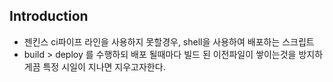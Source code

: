 
## Introduction
- 젠킨스 ci파이프 라인을 사용하지 못할경우, shell을 사용하여 배포하는 스크립트
- build > deploy 를 수행하되 배포 될때마다 빌드 된 이전파일이 쌓이는것을 방지하게끔 특정 시일이 지나면 지우고자한다.
